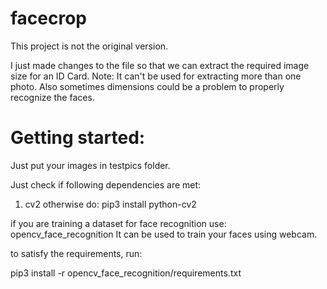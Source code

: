 # facecrop

This project is not the original version.

I just made changes to the file so that we can extract the required image size for an ID Card.
Note: It can't be used for extracting more than one photo.
Also sometimes dimensions could be a problem to properly recognize the faces.

# Getting started:
Just put your images in testpics folder.

Just check if following dependencies are met:
1. cv2
otherwise do:
pip3 install python-cv2

if you are training a dataset for face recognition use:
opencv_face_recognition
It can be used to train your faces using webcam.

to satisfy the requirements,
run:

pip3 install -r opencv_face_recognition/requirements.txt

